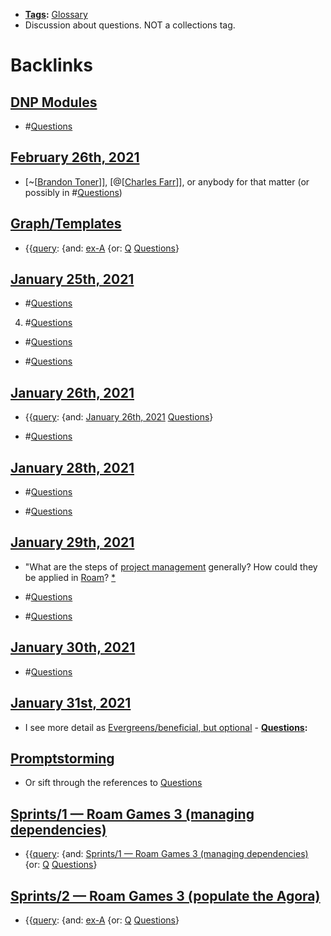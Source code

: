 - **[Tags](<Tags.md>):** [Glossary](<Glossary.md>)
- Discussion about questions. NOT a collections tag.

# Backlinks
## [DNP Modules](<DNP Modules.md>)
- #[Questions](<Questions.md>)

## [February 26th, 2021](<February 26th, 2021.md>)
- [~[[Brandon Toner](<~[[Brandon Toner.md>)]], [@[[Charles Farr](<@[[Charles Farr.md>)]], or anybody for that matter (or possibly in #[Questions](<Questions.md>))

## [Graph/Templates](<Graph/Templates.md>)
- {{[query](<query.md>): {and: [ex-A](<ex-A.md>) {or: [Q](<Q.md>) [Questions](<Questions.md>)}

## [January 25th, 2021](<January 25th, 2021.md>)
- #[Questions](<Questions.md>)

4. #[Questions](<Questions.md>)

- #[Questions](<Questions.md>)

- #[Questions](<Questions.md>)

## [January 26th, 2021](<January 26th, 2021.md>)
- {{[query](<query.md>): {and: [January 26th, 2021](<January 26th, 2021.md>) [Questions](<Questions.md>)}

- #[Questions](<Questions.md>)

## [January 28th, 2021](<January 28th, 2021.md>)
- #[Questions](<Questions.md>)

- #[Questions](<Questions.md>)

## [January 29th, 2021](<January 29th, 2021.md>)
- "What are the steps of [project management](<project management.md>) generally? How could they be applied in [Roam](<Roam.md>)? [*]([Questions](<Questions.md>))

- #[Questions](<Questions.md>)

- #[Questions](<Questions.md>)

## [January 30th, 2021](<January 30th, 2021.md>)
- #[Questions](<Questions.md>)

## [January 31st, 2021](<January 31st, 2021.md>)
- I see more detail as [Evergreens/beneficial, but optional](<Evergreens/beneficial, but optional.md>)
            - **[Questions](<Questions.md>):**

## [Promptstorming](<Promptstorming.md>)
- Or sift through the references to [Questions](<Questions.md>)

## [Sprints/1 — Roam Games 3 (managing dependencies)](<Sprints/1 — Roam Games 3 (managing dependencies).md>)
- {{[query](<query.md>): {and: [Sprints/1 — Roam Games 3 (managing dependencies)](<Sprints/1 — Roam Games 3 (managing dependencies).md>) {or: [Q](<Q.md>) [Questions](<Questions.md>)}

## [Sprints/2 — Roam Games 3 (populate the Agora)](<Sprints/2 — Roam Games 3 (populate the Agora).md>)
- {{[query](<query.md>): {and: [ex-A](<ex-A.md>) {or: [Q](<Q.md>) [Questions](<Questions.md>)}

